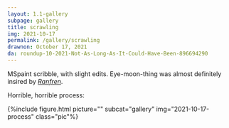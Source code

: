 ```yaml
---
layout: 1.1-gallery
subpage: gallery
title: scrawling
img: 2021-10-17
permalink: /gallery/scrawling
drawnon: October 17, 2021
da: roundup-10-2021-Not-As-Long-As-It-Could-Have-Been-896694290
---
```

MSpaint scribble, with slight edits. Eye-moon-thing was almost definitely insired by <a href="https://ranfren.neocities.org/lucid/lucid22/lucid22thattimei.html" target="_blank"><i>Ranfren</i></a>.

Horrible, horrible process:

{%include figure.html picture="" subcat="gallery" img="2021-10-17-process" class="pic"%}